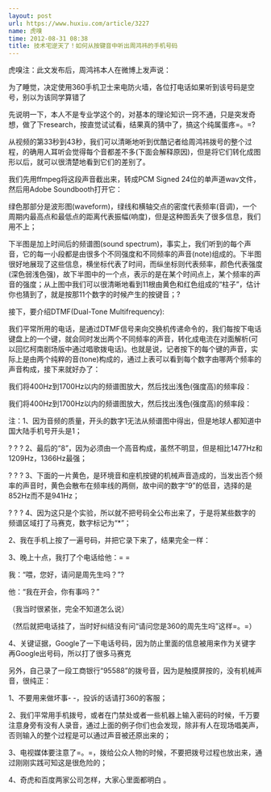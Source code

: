 ```yaml
---
layout: post
url: https://www.huxiu.com/article/3227
name: 虎嗅
time: 2012-08-31 08:38
title: 技术宅逆天了！如何从按键音中听出周鸿祎的手机号码
---
```

虎嗅注：此文发布后，周鸿祎本人在微博上发声说：

为了睡觉，决定使用360手机卫士来电防火墙，各位打电话如果听到该号码是空号，别以为该同学算错了

先说明一下，本人不是专业学这个的，对基本的理论知识一窍不通，只是突发奇想，做了下research，按直觉试试看，结果真的猜中了，搞这个纯属蛋疼=。=?

从视频的第33秒到43秒，我们可以清晰地听到优酷记者给周鸿祎拨号的整个过程，的确用人耳听会觉得每个音都差不多(下面会解释原因)，但是将它们转化成图形以后，就可以很清楚地看到它们的差别了。

我们先用ffmpeg将这段声音截出来，转成PCM Signed 24位的单声道wav文件，然后用Adobe Soundbooth打开它：

绿色那部分是波形图(waveform)，绿线和横轴交点的密度代表频率(音调)，一个周期内最高点和最低点的距离代表振幅(响度)，但是这种图丢失了很多信息，我们用不上；

下半图是加上时间后的频谱图(sound spectrum)，事实上，我们听到的每个声音，它的每一小段都是由很多个不同强度和不同频率的声音(note)组成的。下半图很好地展现了这些信息，横坐标代表了时间，而纵坐标则代表频率，颜色代表强度(深色弱浅色强)，故下半图中的一个点，表示的是在某个时间点上，某个频率的声音的强度；从上图中我们可以很清晰地看到11根由黄色和红色组成的“柱子”，估计你也猜到了，就是按那11个数字的时候产生的按键音；?

接下，要介绍DTMF(Dual-Tone Multifrequency):

我们平常所用的电话，是通过DTMF信号来向交换机传递命令的，我们每按下电话键盘上的一个键，就会同时发出两个不同频率的声音，转化成电流在对面解析(可以回忆柯南剧场版中通过唱歌拨电话)。也就是说，记者按下的每个键的声音，实际上是由两个纯粹的音(tone)构成的，通过上表可以看到每个数字由哪两个频率的声音构成，接下来就好办了：

我们将400Hz到1700Hz以内的频谱图放大，然后找出浅色(强度高)的频率段：

我们将400Hz到1700Hz以内的频谱图放大，然后找出浅色(强度高)的频率段：

注：1、因为音频的质量，开头的数字1无法从频谱图中得出，但是地球人都知道中国大陆手机号开头是1；

? ? ? 2、最后的“8”，因为必须由一个高音构成，虽然不明显，但是相比1477Hz和1209Hz，1366Hz最强；

? ? ? 3、下面的一片黄色，是环境音和座机按键的机械声音造成的，当发出否个频率的声音时，黄色会散布在频率线的两侧，故中间的数字“9”的低音，选择的是852Hz而不是941Hz；

? ? ? 4、因为这只是个实验，所以就不把号码全公布出来了，于是将某些数字的频谱区域打了马赛克，数字标记为“*”；

2、我在手机上按了一遍号码，并把它录下来了，结果完全一样：

3、晚上十点，我打了个电话给他：= =

我：“喂，您好，请问是周先生吗？”?

他：“我在开会，你有事吗？”

（我当时很紧张，完全不知道怎么说）

（然后就把电话挂了，当时好纠结没有问“请问您是360的周先生吗”这样=。=）

4、关键证据，Google了一下电话号码，因为防止里面的信息被用来作为关键字再Google出号码，所以打了很多马赛克

另外，自己录了一段工商银行“95588”的拨号音，因为是触摸屏按的，没有机械声音，很纯正：

1、不要用来做坏事- -，投诉的话请打360的客服；

2、我们平常用手机拨号，或者在门禁处或者一些机器上输入密码的时候，千万要注意身旁有没有人录音，通过上面的例子你们也会发现，除非有人在现场唱美声，否则输入的整个过程是可以通过声音被还原出来的；

3、电视媒体要注意了=。=，拨给公众人物的时候，不要把拨号过程也放出来，通过刚刚实践可知这是很危险的；

4、奇虎和百度两家公司怎样，大家心里面都明白 。

